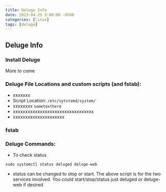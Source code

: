 ```yaml
---
title: Deluge Info
date: 2023-04-25 3:00:00 -0500
categories: [linux]
tags: [deluge]
---
```


## Deluge Info

### Install Deluge
More to come

### Deluge File Locations and custom scripts (and fstab):

* xxxxxxx
* Script Location: `/etc/sytstemd/system/`
* xxxxxxxx `sometexthere`
* xxxxxxxxxxxxxxxxxxxxxxxxxxxxxxxxx
* xxxxxxxxxxxxxxxxxxxxx

### fstab


### Deluge Commands:

* To check status
```terminal
sudo systemctl status deluged deluge-web
```
* status can be changed to stop or start.  The above script is for the two services involved.  You could start/stop/status just deluged or deluge-web if desired
